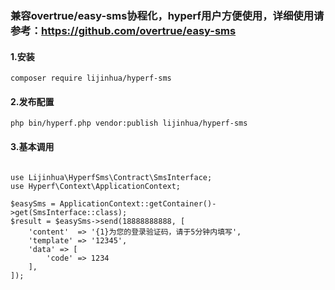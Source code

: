### 兼容overtrue/easy-sms协程化，hyperf用户方便使用，详细使用请参考：https://github.com/overtrue/easy-sms

#### 1.安装
```
composer require lijinhua/hyperf-sms
```

#### 2.发布配置

```
php bin/hyperf.php vendor:publish lijinhua/hyperf-sms
```
#### 3.基本调用

```

use Lijinhua\HyperfSms\Contract\SmsInterface;
use Hyperf\Context\ApplicationContext;

$easySms = ApplicationContext::getContainer()->get(SmsInterface::class);
$result = $easySms->send(18888888888, [
    'content'  => '{1}为您的登录验证码，请于5分钟内填写',
    'template' => '12345',
    'data' => [
        'code' => 1234
    ],
]);
```
